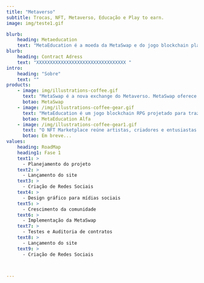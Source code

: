 ```yaml
---
title: "Metaverso"
subtitle: Trocas, NFT, Metaverso, Educação e Play to earn.
image: img/teste1.gif

blurb:
    heading: Metaeducation
    text: "MetaEducation é a moeda da MetaSwap e do jogo blockchain play to earn MetaEducation, com trocas rápidas e de taxas baixas, jogadores do metaverso tem a exchange perfeita para acessar ganhos. "
blurb:
    heading: Contract Adress
    text: "XXXXXXXXXXXXXXXXXXXXXXXXXXXXXXXXX "
intro:
    heading: "Sobre"
    text: ""
products:
    - image: img/illustrations-coffee.gif
      text: "MetaSwap é a nova exchange do Metaverso. MetaSwap oferece aos investidores e usuários do universo meta a capacidade de apostar em farms de pool de liquidez ou pools de token único, realizar trocas com baixas taxas. A MetaSwap pretende desenvolver o protocolo de trocas mais rápido e de menores taxas do universo."
      botao: MetaSwap
    - image: /img/illustrations-coffee-gear.gif
      text: "MetaEducation é um jogo blockchain RPG projetado para trazer uma experiência virtual incrível para todos, com torneios e PVP os jogadores podem competir entre si por recompensas, adquirir novos NFT’s para acessar novas habilidades e poderes e construir e expandir seus mundos enquanto vivem reviravoltas históricas."
      botao: MetaEducation Alfa
    - image: /img/illustrations-coffee-gear1.gif
      text: "O NFT Marketplace reúne artistas, criadores e entusiastas de criptomoedas em uma única plataforma para criar e negociar NFT’s do Meta Education e de outros criadores."
      botao: Em breve...
values:
    heading: RoadMap
    heading1: Fase 1
    text1: >
      - Planejamento do projeto
    text2: >  
      - Lançamento do site
    text3: >  
      - Criação de Redes Sociais
    text4: >  
      - Design gráfico para mídias sociais
    text5: >  
      - Crescimento da comunidade
    text6: >  
      - Implementação da MetaSwap
    text7: >  
      - Testes e Auditoria de contratos 
    text8: >  
      - Lançamento do site 
    text9: >  
      - Criação de Redes Sociais 



---
```


